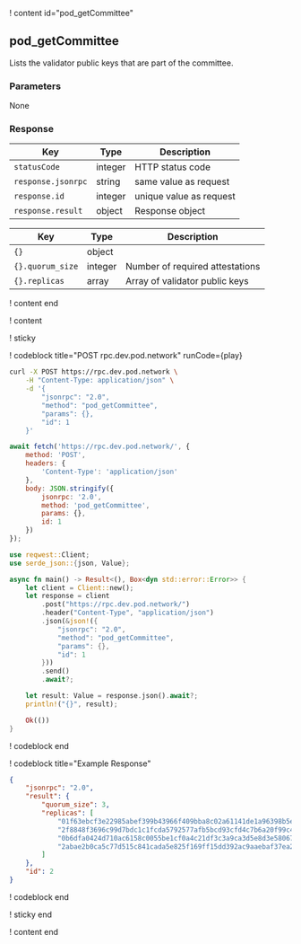 <script>
    async function play() {
        return fetch('https://rpc.dev.pod.network/', {
            method: 'POST',
            headers: {
                'Content-Type': 'application/json'
            },
            body: JSON.stringify({
                jsonrpc: '2.0',
                method: 'pod_getCommittee',
                params: {},
                id: 1
            })
        });
    }
</script>

! content id="pod_getCommittee"

## pod_getCommittee

Lists the validator public keys that are part of the committee.

### Parameters

None

### Response

| Key                | Type    | Description             |
| ------------------ | ------- | ----------------------- |
| `statusCode`       | integer | HTTP status code        |
| `response.jsonrpc` | string  | same value as request   |
| `response.id`      | integer | unique value as request |
| `response.result`  | object  | Response object         |

| Key              | Type    | Description                     |
| ---------------- | ------- | ------------------------------- |
| `{}`             | object  |                                 |
| `{}.quorum_size` | integer | Number of required attestations |
| `{}.replicas`    | array   | Array of validator public keys  |

! content end

! content

! sticky

! codeblock title="POST rpc.dev.pod.network" runCode={play}

```bash alias="curl"
curl -X POST https://rpc.dev.pod.network \
    -H "Content-Type: application/json" \
    -d '{
        "jsonrpc": "2.0",
        "method": "pod_getCommittee",
        "params": {},
        "id": 1
    }'
```

```js alias="javascript"
await fetch('https://rpc.dev.pod.network/', {
	method: 'POST',
	headers: {
		'Content-Type': 'application/json'
	},
	body: JSON.stringify({
		jsonrpc: '2.0',
		method: 'pod_getCommittee',
		params: {},
		id: 1
	})
});
```

```rust alias="rust"
use reqwest::Client;
use serde_json::{json, Value};

async fn main() -> Result<(), Box<dyn std::error::Error>> {
    let client = Client::new();
    let response = client
        .post("https://rpc.dev.pod.network/")
        .header("Content-Type", "application/json")
        .json(&json!({
            "jsonrpc": "2.0",
            "method": "pod_getCommittee",
            "params": {},
            "id": 1
        }))
        .send()
        .await?;

    let result: Value = response.json().await?;
    println!("{}", result);

    Ok(())
}
```

! codeblock end

! codeblock title="Example Response"

```json
{
    "jsonrpc": "2.0",
    "result": {
        "quorum_size": 3,
        "replicas": [
            "01f63ebcf3e22985abef399b43966f409bba8c02a61141de1a96398b5ed0a4f5002eb5e9083d0f8bc5bfcf75f43fbe34dfc037492025d18e42942f9ed6c4b00205e30c48e09b4c030cfa588ea4ec104bd9977173d8ef7c16021fb5edf727c38a2e2f2605c8a87f80b7900b64be0cbad48239d0cf4c09375753d4fb0b7036abcc",
            "2f8848f3696c99d7bdc1c1fcda5792577afb5bcd93cfd4c7b6a20f99c4c2bf950d55a3057171c1d87add3d690d62206b398121e5e1335bd598f7728225b8c9d0001dd768a50542e7bbdaadd69f4739054a6b1a600a5545dc0603766ec50ad85b28f99ce9c100112a0020d106b8723567b23b6e0ac1ec7559b686e1c18607ff83",
            "0b6dfa0424d710ac6158c0055be1cf0a4c21df3c3a9ca3d5e8d3e580674bc35400caf4585df58ad603e527bcfc026669c9dcaf03ec8c80f278886d34a6cae2b405f64057067f53ae226c48a555a1d10aeec46ac92b5c98f36974206f0ff84f2413ec4b4de5bc56e5ddd5c1f5d768f1ecf748cb44bea6de4c55306e2bfd8c2fee",
            "2abae2b0ca5c77d515c841cada5e825f169ff15dd392ac9aaebaf37ea23e04bd0158439d7925b770e46fd9b4e8158e6acb5784a91f261e35ea6605b8c4c9473923c961214b8a7b44e4dc58932d2b475943746439a100aea7eadda30022e78d312bdf55f96f6adbd12844c2df41b8e680994af83725a168c1d038575a032ec9e1"
        ]
    },
    "id": 2
}
```

! codeblock end

! sticky end

! content end
